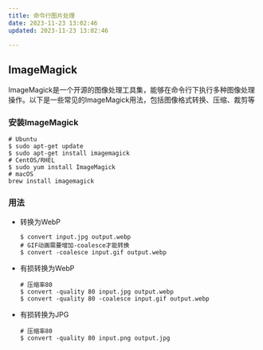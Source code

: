 ```yaml
---
title: 命令行图片处理
date: 2023-11-23 13:02:46
updated: 2023-11-23 13:02:46

---
```


## ImageMagick

ImageMagick是一个开源的图像处理工具集，能够在命令行下执行多种图像处理操作。以下是一些常见的ImageMagick用法，包括图像格式转换、压缩、裁剪等

### 安装ImageMagick

```shell
# Ubuntu
$ sudo apt-get update
$ sudo apt-get install imagemagick
# CentOS/RHEL
$ sudo yum install ImageMagick
# macOS
brew install imagemagick
```

### 用法

- 转换为WebP

  ```shell
  $ convert input.jpg output.webp
  # GIF动画需要增加-coalesce才能转换
  $ convert -coalesce input.gif output.webp
  ```

- 有损转换为WebP  

  ```shell
  # 压缩率80
  $ convert -quality 80 input.jpg output.webp
  $ convert -quality 80 -coalesce input.gif output.webp
  ```

- 有损转换为JPG

  ```shell
  # 压缩率80
  $ convert -quality 80 input.png output.jpg
  ```

  

